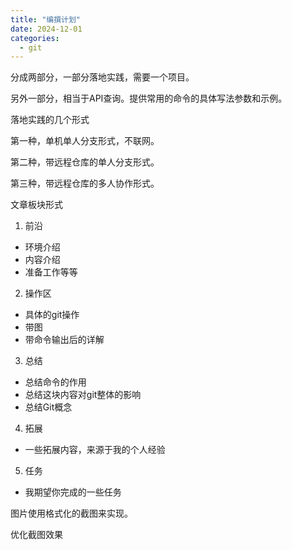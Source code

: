 ```yaml
---
title: "编撰计划"
date: 2024-12-01
categories:
  - git
---
```



分成两部分，一部分落地实践，需要一个项目。

另外一部分，相当于API查询。提供常用的命令的具体写法参数和示例。

落地实践的几个形式

第一种，单机单人分支形式，不联网。

第二种，带远程仓库的单人分支形式。

第三种，带远程仓库的多人协作形式。

文章板块形式

1. 前沿

- 环境介绍
- 内容介绍
- 准备工作等等

2. 操作区

 - 具体的git操作
 - 带图
 - 带命令输出后的详解

3. 总结

- 总结命令的作用
- 总结这块内容对git整体的影响
- 总结Git概念

4. 拓展

- 一些拓展内容，来源于我的个人经验

5. 任务

- 我期望你完成的一些任务


图片使用格式化的截图来实现。

优化截图效果

